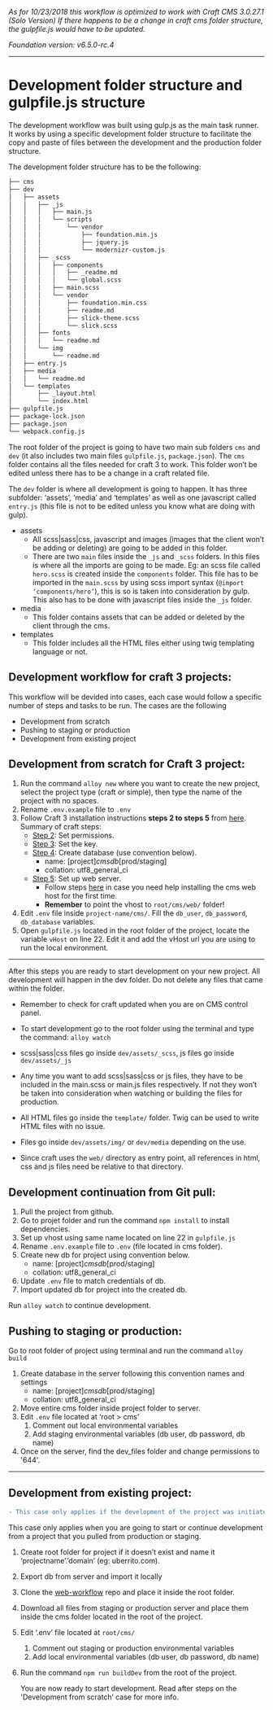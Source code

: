*As for 10/23/2018 this workflow is optimized to work with Craft CMS 3.0.27.1 (Solo Version)
If there happens to be a change in craft cms folder structure, the gulpfile.js would have to be updated.*

*Foundation version: v6.5.0-rc.4*

---


# Development folder structure and gulpfile.js structure

The development workflow was built using gulp.js as the main task runner. It works by using a specific development folder structure to facilitate the copy and paste of files between the development and the production folder structure. 

The development folder structure has to be the following:

```bash
├── cms
├── dev
│   ├── assets
│   │   ├── _js
│   │   │   ├── main.js
│   │   │   └── scripts
│   │   │       └── vendor
│   │   │           ├── foundation.min.js
│   │   │           ├── jquery.js
│   │   │           └── modernizr-custom.js
│   │   ├── _scss
│   │   │   ├── components
│   │   │   │   ├── _readme.md
│   │   │   │   └── global.scss
│   │   │   ├── main.scss
│   │   │   └── vendor
│   │   │       ├── foundation.min.css
│   │   │       ├── readme.md
│   │   │       ├── slick-theme.scss
│   │   │       └── slick.scss
│   │   ├── fonts
│   │   │   └── readme.md
│   │   └── img
│   │       └── readme.md
│   ├── entry.js
│   ├── media
│   │   └── readme.md
│   └── templates
│       ├── _layout.html
│       └── index.html
├── gulpfile.js
├── package-lock.json
├── package.json
└── webpack.config.js
```

The root folder of the project is going to have two main sub folders `cms` and `dev` (it also includes two main files `gulpfile.js`, `package.json`). The `cms` folder contains all the files needed for craft 3 to work. This folder won’t be edited unless there has to be a change in a craft related file.

The `dev` folder is where all development is going to happen. It has three subfolder: ‘assets’, ‘media’ and ‘templates’ as well as one javascript called `entry.js` (this file is not to be edited unless you know what are doing with gulp).

* assets
    * All scss|sass|css, javascript and images (images that the client won’t be adding or deleting) are going to be added in this folder. 
    * There are two `main` files inside the `_js` and `_scss` folders. In this files is where all the imports are going to be made. Eg: an scss file called `hero.scss` is created inside the `components` folder. This file has to be imported in the `main.scss` by using scss import syntax (`@import ‘components/hero’`), this is so is taken into consideration by gulp. This also has to be done with javascript files inside the `_js` folder.
* media 
    * This folder contains assets that can be added or deleted by the client through the cms.
* templates 
    * This folder includes all the HTML files either using twig templating language or not.



## Development workflow for craft 3 projects:

This workflow will be devided into cases, each case would follow a specific number of steps and tasks to be run.
The cases are the following

* Development from scratch
* Pushing to staging or production
* Development from existing project



## Development from scratch for Craft 3 project:

1. Run the command `alloy new` where you want to create the new project,  select the project type (craft or simple), then type the name of the project with no spaces.
2. Rename `.env.example` file to `.env`
3. Follow Craft 3 installation instructions **steps 2 to steps 5** from [here](https://docs.craftcms.com/v3/installation.html#directory-structure). Summary of craft steps:
   - [Step 2](https://docs.craftcms.com/v3/installation.html#step-2-set-the-file-permissions): Set permissions.
   - [Step 3](https://docs.craftcms.com/v3/installation.html#step-3-set-a-security-key): Set the key.
   - [Step 4](https://docs.craftcms.com/v3/installation.html#step-4-create-a-database): Create database (use convention below).
     - name: [project]_cmsdb_[prod/staging]
     - collation: utf8_general_ci
   - [Step 5](https://docs.craftcms.com/v3/installation.html#step-5-set-up-the-web-server): Set up web server.
     - Follow steps [here](https://www.evernote.com/l/AAdH90XLgkdDfKnv7NvFTKlAbUJ_RGApuI4) in case you need help installing the cms web host for the first time.
     - **Remember** to point the vhost to ```root/cms/web/``` folder!
4. Edit `.env` file inside `project-name/cms/`. Fill the `db_user`, `db_password`, `db_database` variables.
5. Open ```gulpfile.js``` located in the root folder of the project, locate the variable ```vHost``` on line 22. Edit it and add the vHost url you are using to run the local environment.

------

After this steps you are ready to start development on your new project. All development will happen in the dev folder. Do not delete any files that came within the folder.

- Remember to check for craft updated when you are on CMS control panel.

- To start development go to the root folder using the terminal and type the command: `alloy watch` 
- scss|sass|css files go inside ```dev/assets/_scss```, js files go inside ```dev/assets/_js```
- Any time you want to add  scss|sass|css or js files, they have to be included in the main.scss or main.js files respectively. If not they won’t be taken into consideration when watching or building the files for production.
- All HTML files go inside the ```template/``` folder. Twig can be used to write HTML files with no issue.
- Files go inside ```dev/assets/img/``` or ```dev/media``` depending on the use.
- Since craft uses the ```web/``` directory as entry point, all references in html, css and js files need be relative to that directory.



## Development continuation from Git pull:

1. Pull the project from github.
2. Go to projet folder and run the command `npm install` to install dependencies.
3. Set up vhost using same name located on line 22 in `gulpfile.js` 
4. Rename `.env.example` file to `.env` (file located in cms folder).
5. Create new db for project using convention below.
   - name: [project]_cmsdb_[prod/staging]
   - collation: utf8_general_ci
6. Update `.env` file to match credentials of db.
7. Import updated db for project into the created db.

Run `alloy watch` to continue development.



## Pushing to staging or production:

Go to root folder of project using terminal and run the command ```alloy build``` 
1. Create database in the server following this convention names and settings
    - name: [project]_cmsdb_[prod/staging]
    - collation: utf8_general_ci
2. Move entire cms folder inside project folder to server.
3. Edit `.env` file located at ‘root > cms’
    1. Comment out local environmental variables
    2. Add staging environmental variables (db user, db password, db name)
4. Once on the server, find the dev_files folder and change permissions to '644'.

---

## Development from existing project:

```diff
- This case only applies if the development of the project was initiated using this workflow and the initial development files are lost.
```
This case only applies when you are going to start or continue development from a project that you pulled from         production or staging.

1. Create root folder for project if it doesn’t exist and name it ‘projectname’.’domain’  (eg: uberrito.com).
2. Export db from server and import it locally
3. Clone the [web-workflow](https://github.com/wearealloy/web-workflow) repo and place it inside the root folder.
4. Download all files from staging or production server and place them inside the cms folder located in the root of the project.
5. Edit ‘.env’ file located at ```root/cms/```
    1. Comment out staging or production environmental variables
    2. Add local environmental variables (db user, db password, db name)
6. Run the command ```npm run buildDev``` from the root of the project.

    You are now ready to start development. Read after steps on the 'Development from scratch’ case for more info.


